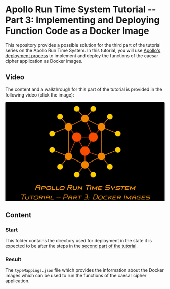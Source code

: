 # Apollo Run Time System Tutorial -- Part 3: Implementing and Deploying Function Code as a Docker Image

This repository provides a possible solution for the third part of the tutorial series on the Apollo Run Time System. In this tutorial, you will use [Apollo's deployment process](https://github.com/Apollo-Functions/FunctionTemplate) to implement and deploy the functions of the caesar cipher application as Docker images.

## Video

The content and a walkthrough for this part of the tutorial is provided in the following video (click the image):

[![Watch the video](../images/thumbNailTutorialPart3.png)](https://youtu.be/nCESlyZkQGQ)

## Content

### Start

This folder contains the directory used for deployment in the state it is expected to be after the steps in the [second part of the tutorial](https://github.com/Apollo-Core/Tutorial/tree/master/Part_2).

### Result

The ``typeMappings.json`` file which provides the information about the Docker images which can be used to run the functions of the caesar cipher application.